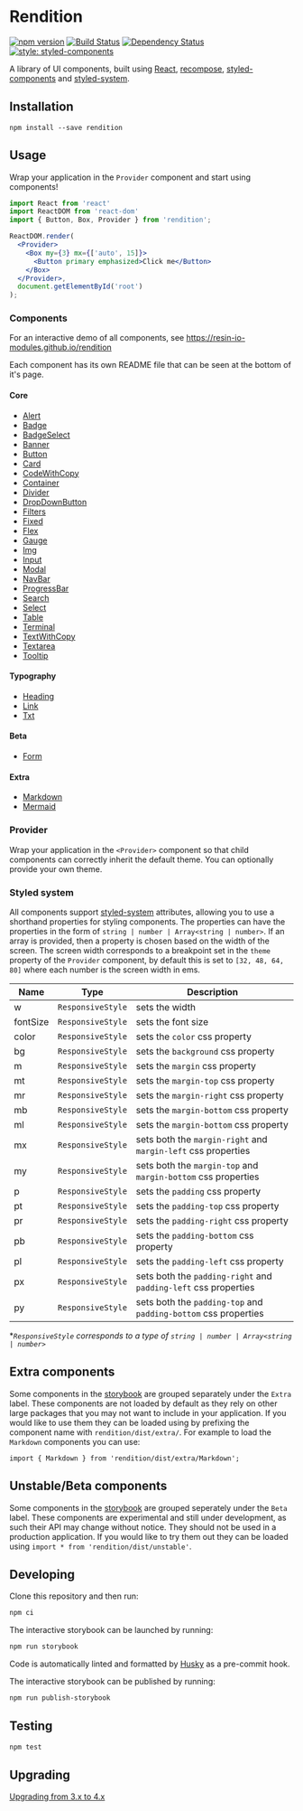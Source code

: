 # Rendition

[![npm version](https://badge.fury.io/js/rendition.svg)](http://badge.fury.io/js/rendition)
[![Build Status](https://travis-ci.org/resin-io-modules/rendition.svg?branch=master)](https://travis-ci.org/resin-io-modules/rendition)
[![Dependency Status](https://img.shields.io/david/resin-io-modules/rendition.svg)](https://david-dm.org/resin-io-modules/rendition)
[![style: styled-components](https://img.shields.io/badge/style-%F0%9F%92%85%20styled--components-orange.svg?colorB=daa357&colorA=db748e)](https://github.com/styled-components/styled-components)

A library of UI components, built using [React][react], [recompose][recompose], [styled-components][styled-components] and [styled-system][styled-system].

## Installation

```
npm install --save rendition
```

## Usage

Wrap your application in the `Provider` component and start using components!

```jsx
import React from 'react'
import ReactDOM from 'react-dom'
import { Button, Box, Provider } from 'rendition';

ReactDOM.render(
  <Provider>
    <Box my={3} mx={['auto', 15]}>
      <Button primary emphasized>Click me</Button>
    </Box>
  </Provider>,
  document.getElementById('root')
);
```

### Components

For an interactive demo of all components, see https://resin-io-modules.github.io/rendition

Each component has its own README file that can be seen at the bottom of it's page.

#### Core

- [Alert](https://resin-io-modules.github.io/rendition/?selectedKind=Core%2FAlert)
- [Badge](https://resin-io-modules.github.io/rendition/?selectedKind=Core%2FBadge)
- [BadgeSelect](https://resin-io-modules.github.io/rendition/?selectedKind=Core%2FBadgeSelect)
- [Banner](https://resin-io-modules.github.io/rendition/?selectedKind=Core%2FBanner)
- [Button](https://resin-io-modules.github.io/rendition/?selectedKind=Core%2FButton)
- [Card](https://resin-io-modules.github.io/rendition/?selectedKind=Core%2FCard)
- [CodeWithCopy](https://resin-io-modules.github.io/rendition/?selectedKind=Core%2FCodeWithCopy)
- [Container](https://resin-io-modules.github.io/rendition/?selectedKind=Core%2FContainer)
- [Divider](https://resin-io-modules.github.io/rendition/?selectedKind=Core%2FDivider)
- [DropDownButton](https://resin-io-modules.github.io/rendition/?selectedKind=Core%2FDropDownButtons)
- [Filters](https://resin-io-modules.github.io/rendition/?selectedKind=Core%2FFilters)
- [Fixed](https://resin-io-modules.github.io/rendition/?selectedKind=Core%2FFixed)
- [Flex](https://resin-io-modules.github.io/rendition/?selectedKind=Core%2FFlex)
- [Gauge](https://resin-io-modules.github.io/rendition/?selectedKind=Core%2FGauge)
- [Img](https://resin-io-modules.github.io/rendition/?selectedKind=Core%2FImg)
- [Input](https://resin-io-modules.github.io/rendition/?selectedKind=Core%2FInput)
- [Modal](https://resin-io-modules.github.io/rendition/?selectedKind=Core%2FModal)
- [NavBar](https://resin-io-modules.github.io/rendition/?selectedKind=Core%2FNavBar)
- [ProgressBar](https://resin-io-modules.github.io/rendition/?selectedKind=Core%2FProgessBar)
- [Search](https://resin-io-modules.github.io/rendition/?selectedKind=Core%2FSearch)
- [Select](https://resin-io-modules.github.io/rendition/?selectedKind=Core%2FSelect)
- [Table](https://resin-io-modules.github.io/rendition/?selectedKind=Core%2FTable)
- [Terminal](https://resin-io-modules.github.io/rendition/?selectedKind=Core%2FTerminal)
- [TextWithCopy](https://resin-io-modules.github.io/rendition/?selectedKind=Core%2FTextWithCopy)
- [Textarea](https://resin-io-modules.github.io/rendition/?selectedKind=Core%2FTextarea)
- [Tooltip](https://resin-io-modules.github.io/rendition/?selectedKind=Core%2FTooltip)

#### Typography

- [Heading](https://resin-io-modules.github.io/rendition/?selectedKind=Core%2FHeading)
- [Link](https://resin-io-modules.github.io/rendition/?selectedKind=Core%2FLink)
- [Txt](https://resin-io-modules.github.io/rendition/?selectedKind=Core%2FTxt)

#### Beta

- [Form](https://resin-io-modules.github.io/rendition/?selectedKind=Beta%2FForm)

#### Extra

- [Markdown](https://resin-io-modules.github.io/rendition/?selectedKind=Extra%2FMarkdown)
- [Mermaid](https://resin-io-modules.github.io/rendition/?selectedKind=Extra%2FMermaid)


### Provider

Wrap your application in the `<Provider>` component so that child components can correctly inherit the default theme. You can optionally provide your own theme.

### Styled system

All components support [styled-system][styled-system] attributes, allowing you to use a shorthand properties for styling components. The properties can have the properties in the form of `string | number | Array<string | number>`. If an array is provided, then a property is chosen based on the width of the screen. The screen width corresponds to a breakpoint set in the `theme` property of the `Provider` component, by default this is set to `[32, 48, 64, 80]` where each number is the screen width in ems.

| Name          | Type              | Description                                  |
| --------------|-------------------|--------------------------------------------- |
|	w             | `ResponsiveStyle` | sets the width
|	fontSize      | `ResponsiveStyle` | sets the font size
|	color         | `ResponsiveStyle` | sets the `color` css property
|	bg            | `ResponsiveStyle` | sets the `background` css property
|	m             | `ResponsiveStyle` | sets the `margin` css property
|	mt            | `ResponsiveStyle` | sets the `margin-top` css property
|	mr            | `ResponsiveStyle` | sets the `margin-right` css property
|	mb            | `ResponsiveStyle` | sets the `margin-bottom` css property
|	ml            | `ResponsiveStyle` | sets the `margin-bottom` css property
|	mx            | `ResponsiveStyle` | sets both the `margin-right` and `margin-left` css properties
|	my            | `ResponsiveStyle` | sets both the `margin-top` and `margin-bottom` css properties
|	p             | `ResponsiveStyle` | sets the `padding` css property
|	pt            | `ResponsiveStyle` | sets the `padding-top` css property
|	pr            | `ResponsiveStyle` | sets the `padding-right` css property
|	pb            | `ResponsiveStyle` | sets the `padding-bottom` css property
|	pl            | `ResponsiveStyle` | sets the `padding-left` css property
|	px            | `ResponsiveStyle` | sets both the `padding-right` and `padding-left` css properties
|	py            | `ResponsiveStyle` | sets both the `padding-top` and `padding-bottom` css properties

&ast;*`ResponsiveStyle` corresponds to a type of `string | number | Array<string | number>`*

## Extra components

Some components in the [storybook](https://resin-io-modules.github.io/rendition)
are grouped separately under the `Extra` label. These components are not loaded by default 
as they rely on other large packages that you may not want to include in your 
application.
If you would like to use them they can be loaded using by prefixing the
component name with `rendition/dist/extra/`. For example to load the `Markdown`
components you can use:

```
import { Markdown } from 'rendition/dist/extra/Markdown';
```

## Unstable/Beta components

Some components in the [storybook](https://resin-io-modules.github.io/rendition)
are grouped seperately under the `Beta` label. These components are experimental and still
under development, as such their API may change without notice. They should not 
be used in a production application.
If you would like to try them out they can be loaded using
`import * from 'rendition/dist/unstable'`.


## Developing

Clone this repository and then run:

```sh
npm ci
```

The interactive storybook can be launched by running:

```sh
npm run storybook
```

Code is automatically linted and formatted by [Husky][husky] as a pre-commit hook.

The interactive storybook can be published by running:

```sh
npm run publish-storybook
```

## Testing

```sh
npm test
```

## Upgrading

[Upgrading from 3.x to 4.x](docs/migrating_3x-4x.md)

[react]:https://reactjs.org/
[recompose]:https://github.com/acdlite/recompose
[styled-components]:https://www.styled-components.com/
[styled-system]:http://jxnblk.com/styled-system/
[husky]:https://github.com/typicode/husky
